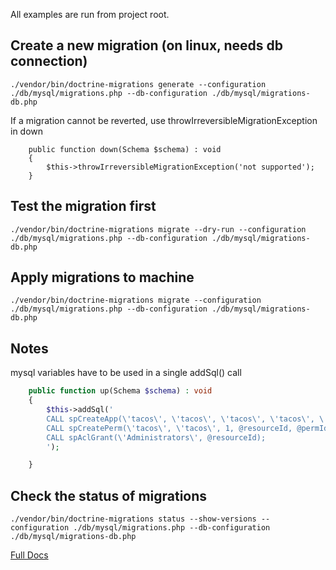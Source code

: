 All examples are run from project root.  

Create a new migration (on linux, needs db connection)
--- 
```
./vendor/bin/doctrine-migrations generate --configuration ./db/mysql/migrations.php --db-configuration ./db/mysql/migrations-db.php
```

If a migration cannot be reverted, use throwIrreversibleMigrationException in down
```
    public function down(Schema $schema) : void
    {
        $this->throwIrreversibleMigrationException('not supported');
    }
```

Test the migration first
---
```
./vendor/bin/doctrine-migrations migrate --dry-run --configuration ./db/mysql/migrations.php --db-configuration ./db/mysql/migrations-db.php
```

Apply migrations to machine
---
```
./vendor/bin/doctrine-migrations migrate --configuration ./db/mysql/migrations.php --db-configuration ./db/mysql/migrations-db.php
```

Notes
---
mysql variables have to be used in a single addSql() call
```php
    public function up(Schema $schema) : void
    {
        $this->addSql('
        CALL spCreateApp(\'tacos\', \'tacos\', \'tacos\', \'tacos\', \'tacos\', 0, @resourceId); 
        CALL spCreatePerm(\'tacos\', \'tacos\', 1, @resourceId, @permId);
        CALL spAclGrant(\'Administrators\', @resourceId);
        ');

    }
```

Check the status of migrations 
---
```
./vendor/bin/doctrine-migrations status --show-versions --configuration ./db/mysql/migrations.php --db-configuration ./db/mysql/migrations-db.php
```

[Full Docs](https://www.doctrine-project.org/projects/doctrine-migrations/en/2.0/index.html)